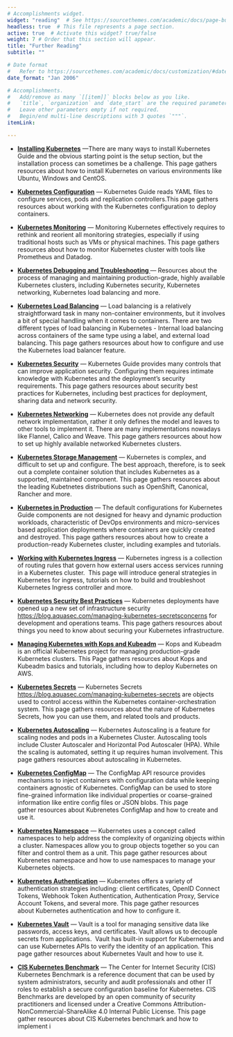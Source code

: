 ```yaml
---
# Accomplishments widget.
widget: "reading"  # See https://sourcethemes.com/academic/docs/page-builder/
headless: true  # This file represents a page section.
active: true  # Activate this widget? true/false
weight: 7 # Order that this section will appear.
title: "Further Reading"
subtitle: ""

# Date format
#   Refer to https://sourcethemes.com/academic/docs/customization/#date-format
date_format: "Jan 2006"

# Accomplishments.
#   Add/remove as many `[[item]]` blocks below as you like.
#   `title`, `organization` and `date_start` are the required parameters.
#   Leave other parameters empty if not required.
#   Begin/end multi-line descriptions with 3 quotes `"""`.
itemLink:

---
```


- **[Installing Kubernetes](/display/containers/installing+kubernetes)**  —There are many ways to install Kubernetes Guide and the obvious starting point is the&nbsp;setup&nbsp;section, but the installation process can sometimes be a challenge. This page gathers resources about how to install Kubernetes on various environments like Ubuntu, Windows and CentOS.

- **[Kubernetes Configuration](/display/containers/kubernetes+configuration)**  — Kubernetes Guide reads&nbsp;YAML&nbsp;files to configure services, pods and replication controllers.This page gathers resources about working with the Kubernetes configuration to deploy containers.

- **[Kubernetes Monitoring](/display/containers/kubernetes+monitoring)**  — Monitoring Kubernetes effectively requires to rethink and reorient all monitoring strategies, especially if using traditional hosts such as VMs or physical machines. This page gathers resources about how to monitor Kubernetes cluster with tools like Prometheus and Datadog.

- **[Kubernetes Debugging and Troubleshooting ](/display/containers/kubernetes+debugging+and+troubleshooting)**  — Resources about the process of managing and maintaining production-grade, highly available Kubernetes clusters, including Kubernetes security, Kubernetes networking, Kubernetes load balancing and more.

- **[Kubernetes Load Balancing](/display/containers/kubernetes+load+balancing )**  — Load balancing is a relatively straightforward task in many non-container environments, but it involves a bit of special handling when it comes to containers. There are two different types of load balancing in Kubernetes - Internal load balancing across containers of the same type using a label, and external load balancing. This page gathers resources about how to configure and use the Kubernetes load balancer feature.

- **[Kubernetes Security](/display/containers/kubernetes+security)**  — Kubernetes Guide provides many controls that can improve application security. Configuring them requires intimate knowledge with Kubernetes and the deployment’s security requirements.&nbsp;This page gathers resources about security best practices for Kubernetes, including best practices for deployment, sharing data and network security.

- **[Kubernetes Networking](/display/containers/kubernetes+networking)**  — Kubernetes does not provide any default network implementation, rather it only defines the model and leaves to other tools to implement it. There are many implementations nowadays like Flannel,&nbsp;Calico&nbsp;and&nbsp;Weave. This page gathers resources about how to set up highly available networked Kubernetes clusters.

- **[Kubernetes Storage Management](/display/containers/kubernetes+storage+management)**  —  Kubernetes is complex, and difficult to set up and configure. The best approach, therefore, is to seek out a complete container solution that includes Kubernetes as a supported, maintained component. This page gathers resources about the leading Kubetnetes distributions such as OpenShift, Canonical, Rancher and more.

- **[Kubernetes in Production](/display/containers/kubernetes+in+production)**  —  The default configurations for Kubernetes Guide components are not designed for heavy and dynamic production workloads, characteristic of DevOps environments and micro-services based application deployments where containers are quickly created and destroyed.&nbsp;This page gathers resources about how to create a production-ready Kubernetes cluster, including examples and tutorials.

- **[Working with Kubernetes Ingress](/display/containers/working+with+kubernetes+ingress)**  —  Kubernetes ingress is a collection of routing rules that govern how external users access services running in a Kubernetes cluster. &nbsp;This page will introduce general strategies in Kubernetes for ingress, tutorials on how to build and troubleshoot Kubernetes Ingress controller and more.
- **[Kubernetes Security Best Practices](/display/containers/kubernetes+security+best+practices)**  — Kubernetes deployments have opened up a new set of infrastructure security  https://blog.aquasec.com/managing-kubernetes-secretsconcerns for development and operations teams. This page gathers resources about things you need to know about securing your Kubernetes infrastructure.

- **[Managing Kubernetes with Kops and Kubeadm](/display/containers/managing+kubernetes+with+kops+and+kubeadm)**  — Kops and Kubeadm is an official Kubernetes project for managing production-grade Kubernetes clusters.&nbsp;This Page gathers resources about Kops and Kubeadm basics and tutorials, including how to deploy Kubernetes on AWS.

- **[Kubernetes Secrets](/display/containers/kubernetes+secrets)**  — Kubernetes Secrets https://blog.aquasec.com/managing-kubernetes-secrets are objects used to control access within the Kubernetes container-orchestration system. This page gathers resources about the nature of Kubernetes Secrets, how you can use them, and related tools and products.

- **[Kubernetes Autoscaling](/display/containers/kubernetes+autoscaling)**  — Kubernetes Autoscaling is a feature for scaling nodes and pods in a Kubernetes Cluster. Autoscaling tools include Cluster Autoscaler and Horizontal Pod Autoscaler (HPA). While the scaling is automated, setting it up requires human involvement. This page gathers resources about autoscaling in Kubernetes.

- **[Kubernetes ConfigMap](/display/containers/kubernetes+configMap)**  — The ConfigMap API resource provides mechanisms to inject containers with configuration data while keeping containers agnostic of Kubernetes. ConfigMap can be used to store fine-grained information like individual properties or coarse-grained information like entire config files or JSON blobs. This page gather&nbsp;resources about Kubrenetes ConfigMap and how to create and use it.

- **[Kubernetes Namespace](/display/containers/kubernetes+namespace)**  — Kubernetes uses a concept called namespaces to help address the complexity of organizing objects within a cluster. Namespaces allow you to group objects together so you can filter and control them as a unit.&nbsp;This page gather resources about Kubrenetes namespace and how to use namespaces to manage your Kubernetes objects.

- **[Kubernetes Authentication](/display/containers/kubernetes+authentication)**  — Kubernetes offers a variety of authentication strategies including: client certificates, OpenID Connect Tokens, Webhook Token Authentication, Authentication Proxy, Service Account Tokens, and several more. This page gather&nbsp;resources&nbsp; about&nbsp;Kubernetes authentication and how to configure it.

- **[Kubernetes Vault](/display/containers/kubernetes+vault)**  — Vault is a tool for managing sensitive data like passwords, access keys, and certificates. Vault allows us to decouple secrets from applications.&nbsp;&nbsp;Vault has built-in support for Kubernetes and can use Kubernetes APIs to verify the identity of an application. This page gather&nbsp;resources about Kubernetes Vault and how to use it.

- **[CIS Kubernetes Benchmark](/display/containers/cis+kubernetes+benchmark)**  — The Center for Internet Security (CIS) Kubernetes Benchmark is a reference document that can be used by system administrators, security and audit professionals and other IT roles to establish a secure configuration baseline for Kubernetes. CIS Benchmarks are developed by an open community of security practitioners and licensed under a&nbsp;Creative Commons Attribution-NonCommercial-ShareAlike 4.0 Internal Public License. This page gather&nbsp;resources about&nbsp;CIS Kubernetes benchmark and how to implement i
